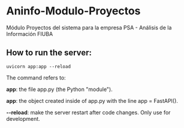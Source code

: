 # Aninfo-Modulo-Proyectos
Módulo Proyectos del sistema para la empresa PSA - Análisis de la Información FIUBA


## How to run the server:

```
uvicorn app:app --reload
```

The command refers to:

**app**: the file app.py (the Python "module").

**app**: the object created inside of app.py with the line app = FastAPI().

**--reload**: make the server restart after code changes. Only use for development.